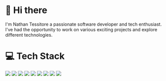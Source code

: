 # :wave: Hi there #

I'm Nathan Tessitore a passionate software developer and tech enthusiast.
I've had the opportunity to work on various exciting projects and explore different technologies.

# :computer: Tech Stack #

<img src="{https://img.shields.io/badge/JavaScript-323330?style=for-the-badge&logo=javascript&logoColor=F7DF1E}" /> <img src="{https://img.shields.io/badge/Node%20js-339933?style=for-the-badge&logo=nodedotjs&logoColor=white}" /> <img src="{https://img.shields.io/badge/PostgreSQL-316192?style=for-the-badge&logo=postgresql&logoColor=white}" /> <img src="{https://img.shields.io/badge/Postman-FF6C37?style=for-the-badge&logo=Postman&logoColor=white}" /> <img src="{https://img.shields.io/badge/Prisma-3982CE?style=for-the-badge&logo=Prisma&logoColor=white}" /> <img src="{https://img.shields.io/badge/Notion-000000?style=for-the-badge&logo=notion&logoColor=white}" /> <img src="{https://img.shields.io/badge/MySQL-005C84?style=for-the-badge&logo=mysql&logoColor=white}" /> <img src="{https://img.shields.io/badge/MongoDB-4EA94B?style=for-the-badge&logo=mongodb&logoColor=white}" /> <img src="{https://img.shields.io/badge/MongoDB-4EA94B?style=for-the-badge&logo=mongodb&logoColor=white}" />
